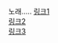 # 
노래.....
 [링크1](https://youtu.be/ZsuX9aSst-4)  
 [링크2](https://youtu.be/Trah-4zZSPQ)  
 [링크3](https://youtu.be/DGFsc3Ksqug)
